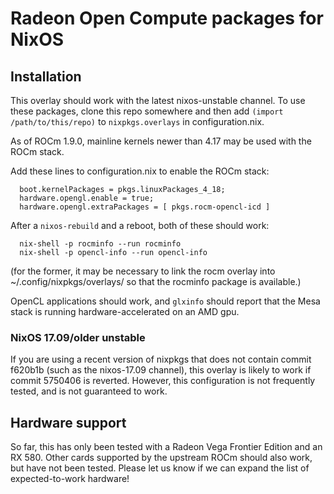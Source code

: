 # Radeon Open Compute packages for NixOS

## Installation

This overlay should work with the latest nixos-unstable channel. To use these
packages, clone this repo somewhere and then add `(import /path/to/this/repo)`
to `nixpkgs.overlays` in configuration.nix.

As of ROCm 1.9.0, mainline kernels newer than 4.17 may be used with the ROCm stack.

Add these lines to configuration.nix to enable the ROCm stack:
```
  boot.kernelPackages = pkgs.linuxPackages_4_18;
  hardware.opengl.enable = true;
  hardware.opengl.extraPackages = [ pkgs.rocm-opencl-icd ]
```

After a `nixos-rebuild` and a reboot, both of these should work:
```
  nix-shell -p rocminfo --run rocminfo
  nix-shell -p opencl-info --run opencl-info
```

(for the former, it may be necessary to link the rocm overlay into
~/.config/nixpkgs/overlays/ so that the rocminfo package is available.)

OpenCL applications should work, and `glxinfo` should report that the Mesa
stack is running hardware-accelerated on an AMD gpu.

### NixOS 17.09/older unstable

If you are using a recent version of nixpkgs that does not contain commit
f620b1b (such as the nixos-17.09 channel), this overlay is likely to work if
commit 5750406 is reverted.  However, this configuration is not frequently
tested, and is not guaranteed to work.

## Hardware support

So far, this has only been tested with a Radeon Vega Frontier Edition and an RX 580.  Other cards supported by the upstream ROCm should also work, but have not been tested. Please let us know if we can expand the list of expected-to-work hardware!
